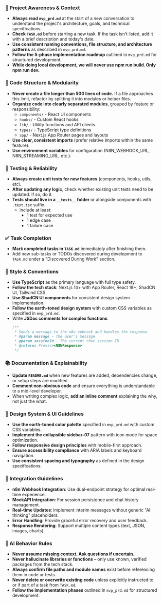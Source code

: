 ### 🔄 Project Awareness & Context
- **Always read `mvp_prd.md`** at the start of a new conversation to understand the project's architecture, goals, and technical specifications.
- **Check `TASK.md`** before starting a new task. If the task isn't listed, add it with a brief description and today's date.
- **Use consistent naming conventions, file structure, and architecture patterns** as described in `mvp_prd.md`.
- **Follow the 5-phase implementation roadmap** outlined in `mvp_prd.md` for structured development.
- **While doing local development, we will never use npm run build. Only npm run dev.**

### 🧱 Code Structure & Modularity
- **Never create a file longer than 500 lines of code.** If a file approaches this limit, refactor by splitting it into modules or helper files.
- **Organize code into clearly separated modules**, grouped by feature or responsibility:
  - `components/` - React UI components
  - `hooks/` - Custom React hooks
  - `lib/` - Utility functions and API clients
  - `types/` - TypeScript type definitions
  - `app/` - Next.js App Router pages and layouts
- **Use clear, consistent imports** (prefer relative imports within the same feature).
- **Use environment variables** for configuration (N8N_WEBHOOK_URL, N8N_STREAMING_URL, etc.).

### 🧪 Testing & Reliability
- **Always create unit tests for new features** (components, hooks, utils, etc).
- **After updating any logic**, check whether existing unit tests need to be updated. If so, do it.
- **Tests should live in a `__tests__` folder** or alongside components with `.test.tsx` suffix.
  - Include at least:
    - 1 test for expected use
    - 1 edge case
    - 1 failure case

### ✅ Task Completion
- **Mark completed tasks in `TASK.md`** immediately after finishing them.
- Add new sub-tasks or TODOs discovered during development to `TASK.md` under a "Discovered During Work" section.

### 📎 Style & Conventions
- **Use TypeScript** as the primary language with full type safety.
- **Follow the tech stack**: Next.js 14+ with App Router, React 18+, ShadCN UI, Tailwind CSS.
- **Use ShadCN UI components** for consistent design system implementation.
- **Follow the earth-toned design system** with custom CSS variables as specified in `mvp_prd.md`.
- Write **JSDoc comments for complex functions**:
  ```typescript
  /**
   * Sends a message to the n8n webhook and handles the response
   * @param message - The user's message
   * @param sessionId - The current chat session ID
   * @returns Promise<N8NResponse>
   */
  ```

### 📚 Documentation & Explainability
- **Update `README.md`** when new features are added, dependencies change, or setup steps are modified.
- **Comment non-obvious code** and ensure everything is understandable to a mid-level developer.
- When writing complex logic, **add an inline comment** explaining the why, not just the what.

### 🎨 Design System & UI Guidelines
- **Use the earth-toned color palette** specified in `mvp_prd.md` with custom CSS variables.
- **Implement the collapsible sidebar-07** pattern with icon mode for space optimization.
- **Follow responsive design principles** with mobile-first approach.
- **Ensure accessibility compliance** with ARIA labels and keyboard navigation.
- **Use consistent spacing and typography** as defined in the design specifications.

### 🔗 Integration Guidelines
- **n8n Webhook Integration**: Use dual-endpoint strategy for optimal real-time experience.
- **MockAPI Integration**: For session persistence and chat history management.
- **Real-time Updates**: Implement interim messages without generic "AI thinking" placeholders.
- **Error Handling**: Provide graceful error recovery and user feedback.
- **Response Rendering**: Support multiple content types (text, JSON, images, charts).

### 🧠 AI Behavior Rules
- **Never assume missing context. Ask questions if uncertain.**
- **Never hallucinate libraries or functions** – only use known, verified packages from the tech stack.
- **Always confirm file paths and module names** exist before referencing them in code or tests.
- **Never delete or overwrite existing code** unless explicitly instructed to or if part of a task from `TASK.md`.
- **Follow the implementation phases** outlined in `mvp_prd.md` for structured development.